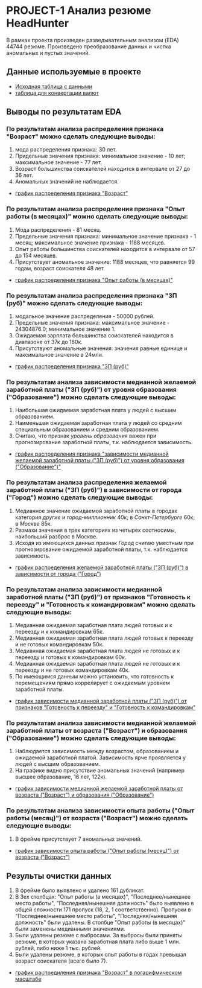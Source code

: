 # PROJECT-1 Анализ резюме HeadHunter

В рамках проекта произведен разведывательным анализом (EDA) 44744 резюме. Произведено преобразование данных и чистка аномальных и пустых значений.

## Данные используемые в проекте

* [Исходная таблица с данными](https://drive.google.com/file/d/1npiYqI7EMb5O1QGkod34CW61hklNbS_v/view?usp=share_link)
* [таблица для конвертации валют](https://drive.google.com/file/d/17xIQ78Ec9mYgJwGq_ydOnaWQs9D-d25J/view?usp=share_link)

## Выводы по результатам EDA

### По результатам анализа распределения признака "Возраст" можно сделать следующие выводы:
1. мода распределения признака: 30 лет.
2. Придельные значения признака: минимальное значение - 10 лет; максимальное значение - 77 лет.
3. Возраст большинства соискателей находится в интервале от 27 до 36 лет.
4. Аномальных значений не наблюдается.  

* [график распределения признака "Возраст"](https://github.com/CheshirSml/Portfolio/blob/master/Project_1/images/fig_4_1.html)  

### По результатам анализа распределения признака "Опыт работы (в месяцах)" можно сделать следующие выводы:
1. Мода распределения - 81 месяц.
2. Предельные значения признака: минимальное значение признака - 1 месяц; максимальное значение признака - 1188 месяцев.
3. Опыт работы большинства соискателей находится в интервале от 57 до 154 месяцев.
4. Присутствует аномальное значение: 1188 месяцев, что равняется 99 годам, возраст соискателя 48 лет.  

* [график распределения признака "Опыт работы (в месяцах)"](https://github.com/CheshirSml/Portfolio/blob/master/Project_1/images/fig_4_2.html)  

### По результатам анализа распределения признака "ЗП (руб)" можно сделать следующие выводы:
1. модальное значение распределения - 50000 рублей.
2. Предельные значения признака: максимальное значение - 24304876.0; минимальное значение 1. 
3. Ожидаемая зарплата большинства соискателей находится в диапазоне от 37к до 180к.
4. Присутствуют аномальные значения: значения равные единице и максимальное значение в 24млн.

* [график распределения признака "ЗП (руб)"](https://github.com/CheshirSml/Portfolio/blob/master/Project_1/images/fig_4_3.html)  

### По результатам анализа зависимости медианной желаемой заработной платы ("ЗП (руб)") от уровня образования ("Образование") можно сделать следующие выводы:
1. Наибольшая ожидаемая заработная плата у людей с высшим образованием.
2. Наименьшая ожидаемая заработная плата у людей со средним специальным образованием и средним образованием.  
3. Считаю, что признак *уровень образования* важен при прогнозирование заработной платы, т.к. наблюдается зависимость.

* [график распределения признака "зависимости медианной желаемой заработной платы ("ЗП (руб)") от уровня образования ("Образование")"](https://github.com/CheshirSml/Portfolio/blob/master/Project_1/images/fig_4_4.html)  

### По результатам анализа распределения желаемой заработной платы ("ЗП (руб)") в зависимости от города ("Город") можно сделать следующие выводы:
1. Медианное значение ожидаемой заработной платы в городах категория *другие* и *город-миллионник* 40к; в *Санкт-Петербурге* 60к; в *Москве* 85к.
2. Размахи значения в трех категориях из четырех соотносимы, наибольший разброс в Москве.
3. Исходя из имеющихся данных признак *Город* считаю уместным при прогнозирование ожидаемой заработной платы, т.к. наблюдается зависимость.

* [график распределения желаемой заработной платы ("ЗП (руб)") в зависимости от города ("Город")](https://github.com/CheshirSml/Portfolio/blob/master/Project_1/images/fig_4_5.html)  

### По результатам анализа зависимости медианной заработной платы ("ЗП (руб)") от признаков "Готовность к переезду" и "Готовность к командировкам" можно сделать следующие выводы:
1. Медианная ожидаемая заработная плата людей готовых и к переезду и к командировкам 65к.
2. Медианная ожидаемая заработная плата людей готовых к переезду и не готовых командировкам 50к.
3. Медианная ожидаемая заработная плата людей не готовых и к переезду и готовых к командировкам 60к.
4. Медианная ожидаемая заработная плата людей  не готовых и к переезду и не готовых командировкам 40к.
5. По имеющимся данным можно установить, что готовность к перемещениям прямо коррелирует с ожидаемым уровнем заработной платы.

* [график  зависимости медианной заработной платы ("ЗП (руб)") от признаков "Готовность к переезду" и "Готовность к командировкам"](https://github.com/CheshirSml/Portfolio/blob/master/Project_1/images/fig_4_6.html)  

### По результатам анализа зависимости  медианной желаемой заработной платы от возраста ("Возраст") и образования ("Образование") можно сделать следующие выводы:
1. Наблюдается зависимость между возрастом, образованием и ожидаемой заработной платой. Зависимость ярче проявляется у людей с высшим образованием.
2. На графике видно присутствие аномальных значений (например высшее образование, 16 лет, 122к).

* [график  зависимости медианной желаемой заработной платы от возраста ("Возраст") и образования ("Образование")](https://github.com/CheshirSml/Portfolio/blob/master/Project_1/images/fig_4_7.html)

### По результатам анализа зависимости  опыта работы ("Опыт работы (месяц)") от возраста ("Возраст") можно сделать следующие выводы:
1. В фрейме присутствует 7 аномальных значений.

* [график  зависимости опыта работы ("Опыт работы (месяц)") от возраста ("Возраст")](hhttps://github.com/CheshirSml/Portfolio/blob/master/Project_1/images/fig_4_8.png)

## Результы очистки данных

1. В фрейме было выявлено и удалено 161 дубликат. 
2. В 3ех столбцах: "Опыт работы (в месяцах)", "Последнее/нынешнее место работы", "Последняя/нынешняя должность" было выявлено в общей сложности 171 пропуск (18, 2, 1 соответственно). Пропуски в "Последнее/нынешнее место работы", "Последняя/нынешняя должность" были удалены. В столбце "Опыт работы (в месяцах)" были заменены медианными значениями.
3. Были удалены резюме с выбросами. За выбросы были приняты резюме, в которых указана заработная плата либо выше 1 млн. рублей, либо ниже 1 тыс. рублей.
4. Были удалены резюме, в которых опыт работы в годах превышал возраст соискателя (всего было 7).

* [график  распредиления признака "Возраст" в логарифмическом масштабе](https://github.com/CheshirSml/Portfolio/blob/master/Project_1/images/fig_5_1.png)
